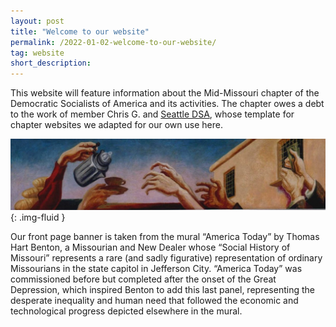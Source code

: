 ```yaml
---
layout: post 
title: "Welcome to our website"
permalink: /2022-01-02-welcome-to-our-website/
tag: website
short_description:
---
```


This website will feature information about the Mid-Missouri chapter of the Democratic Socialists of America and its activities. The chapter owes a debt to the work of member Chris G. and [Seattle DSA](https://github.com/SeattleDSA/dsa_wordpresshttps://github.com/SeattleDSA/dsa_wordpress), whose template for chapter websites we adapted for our own use here.

!["America Today" by Thomas Hart Benton](/assets/images/cropped-Benton_hands.jpg){: .img-fluid }

Our front page banner is taken from the mural “America Today” by Thomas Hart Benton, a Missourian and New Dealer whose “Social History of Missouri” represents a rare (and sadly figurative) representation of ordinary Missourians in the state capitol in Jefferson City. “America Today” was commissioned before but completed after the onset of the Great Depression, which inspired Benton to add this last panel, representing the desperate inequality and human need that followed the economic and technological progress depicted elsewhere in the mural.
